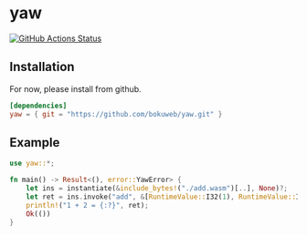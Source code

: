# yaw

[![GitHub Actions Status](https://github.com/bokuweb/yaw/workflows/Continuous%20Integration/badge.svg)](https://github.com/bokuweb/yaw/actions)

## Installation

For now, please install from github.

```toml
[dependencies]
yaw = { git = "https://github.com/bokuweb/yaw.git" }
```

## Example

```rust
use yaw::*;

fn main() -> Result<(), error::YawError> {
    let ins = instantiate(&include_bytes!("./add.wasm")[..], None)?;
    let ret = ins.invoke("add", &[RuntimeValue::I32(1), RuntimeValue::I32(2)])?;
    println!("1 + 2 = {:?}", ret);
    Ok(())
}
```
